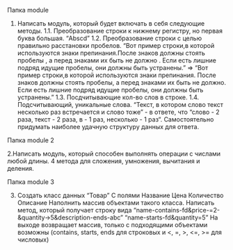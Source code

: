 Папка module
1. Написать модуль, который будет включать в себя следующие методы.
  1.1. Преобразование строки к нижнему регистру, но первая буква большая. “Abscd”
  1.2. Преобразование строки с целью правильно расстановки пробелов. “Вот пример строки,в которой     используются знаки препинания.После знаков должны стоять пробелы , а перед знаками их быть не должно .    Если есть лишние подряд идущие пробелы, они должны быть устранены.” =>
  “Вот пример строки,в которой используются знаки препинания. После знаков должны стоять пробелы, а перед знаками их быть не должно. Если есть лишние подряд идущие пробелы, они должны быть устранены.”
  1.3. Посдчитывающие кол-во слов в строке.
  1.4. Подсчитывающий, уникальные слова. “Текст, в котором слово текст несколько раз встречается и слово тоже” - в ответе, что “слово - 2 раза, текст - 2 раза, в - 1 раз, несколько - 1 раз“. Самостоятельно придумать наиболее удачную структуру данных для ответа.

Папка module 2

2.Написать модуль, который способен выполнять операции с числами любой длины.
  4 метода для сложения, умножения, вычитания и деления.
  
Папка module 3

3. Создать класс данных “Товар”
С полями
Название
Цена
Количество
Описание
Наполнить массив объектами такого класса.
Написать метод, который получает строку вида
“name-contains-fd&price-=2-&quantity->5&description-ends-abc”
“name-starts-fd&quantity=5”
На выходе возвращает массив, только с подходящими объектами
возможны (contains, starts, ends для строковых и <, =, >, <=, >= для числовых)

